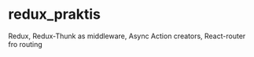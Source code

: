 # redux_praktis



Redux, Redux-Thunk as middleware, Async Action creators, React-router fro routing
